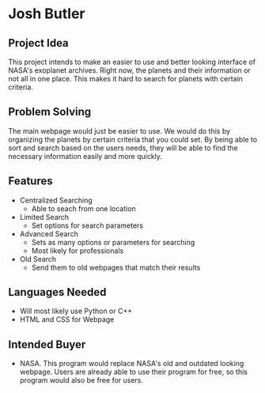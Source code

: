 # Josh Butler
## Project Idea
This project intends to make an easier to use and better looking interface of NASA's exoplanet archives. Right now, the planets and their information or not all in one place. This makes it hard to search for planets with certain criteria. 

## Problem Solving
The main webpage would just be easier to use. We would do this by organizing the planets by certain criteria that you could set. By being able to sort and search based on the users needs, they will be able to find the necessary information easily and more quickly.

## Features
* Centralized Searching
  * Able to seach from one location
* Limited Search
  * Set options for search parameters
* Advanced Search
  * Sets as many options or parameters for searching
  * Most likely for professionals
* Old Search
  * Send them to old webpages that match their results

## Languages Needed
* Will most likely use Python or C++
* HTML and CSS for Webpage

## Intended Buyer
* NASA. This program would replace NASA's old and outdated looking webpage. Users are already able to use their program for free, so this program would also be free for users. 
